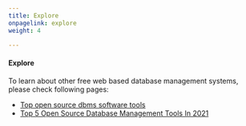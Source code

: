 ```yaml
---
title: Explore
onpagelink: explore
weight: 4

---
```


#### **Explore**

To learn about other free web based database management systems, please check following pages:

- [Top open source dbms software tools](https://products.containerize.com/database-management)
- [Top 5 Open Source Database Management Tools In 2021](https://blog.containerize.com/2021/01/16/top-5-open-source-database-management-tools-in-2021/)
 